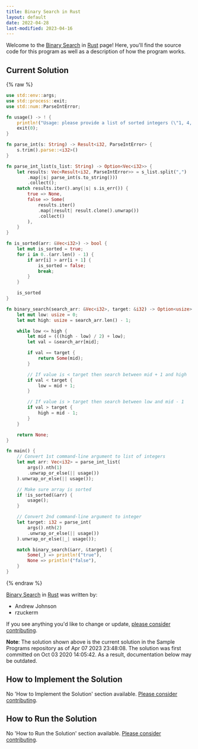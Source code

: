 ```yaml
---
title: Binary Search in Rust
layout: default
date: 2022-04-28
last-modified: 2023-04-16
---
```


Welcome to the [Binary Search](https://sampleprograms.io/projects/binary-search) in [Rust](https://sampleprograms.io/languages/rust) page! Here, you'll find the source code for this program as well as a description of how the program works.

## Current Solution

{% raw %}

```rust
use std::env::args;
use std::process::exit;
use std::num::ParseIntError;

fn usage() -> ! {
    println!("Usage: please provide a list of sorted integers (\"1, 4, 5, 11, 12\") and the integer to find (\"11\")");
    exit(0);
}

fn parse_int(s: String) -> Result<i32, ParseIntError> {
    s.trim().parse::<i32>()
}

fn parse_int_list(s_list: String) -> Option<Vec<i32>> {
    let results: Vec<Result<i32, ParseIntError>> = s_list.split(",")
        .map(|s| parse_int(s.to_string()))
        .collect();
    match results.iter().any(|s| s.is_err()) {
        true => None,
        false => Some(
            results.iter()
            .map(|result| result.clone().unwrap())
            .collect()
        ),
    }
}

fn is_sorted(arr: &Vec<i32>) -> bool {
    let mut is_sorted = true;
    for i in 0..(arr.len() - 1) {
        if arr[i] > arr[i + 1] {
            is_sorted = false;
            break;
        }
    }

    is_sorted
}

fn binary_search(search_arr: &Vec<i32>, target: &i32) -> Option<usize> {
    let mut low: usize = 0;
    let mut high: usize = search_arr.len() - 1;

    while low <= high {
        let mid = (((high - low) / 2) + low);
        let val = &search_arr[mid];

        if val == target {
            return Some(mid);
        }

        // If value is < target then search between mid + 1 and high
        if val < target {
            low = mid + 1;
        }

        // If value is > target then search between low and mid - 1
        if val > target {
            high = mid - 1;
        }
    }

    return None;
}

fn main() {
    // Convert 1st command-line argument to list of integers
    let mut arr: Vec<i32> = parse_int_list(
        args().nth(1)
        .unwrap_or_else(|| usage())
    ).unwrap_or_else(|| usage());

    // Make sure array is sorted
    if !is_sorted(&arr) {
        usage();
    }

    // Convert 2nd command-line argument to integer
    let target: i32 = parse_int(
        args().nth(2)
        .unwrap_or_else(|| usage())
    ).unwrap_or_else(|_| usage());

    match binary_search(&arr, &target) {
        Some(_) => println!("true"),
        None => println!("false"),
    }
}
```

{% endraw %}

[Binary Search](https://sampleprograms.io/projects/binary-search) in [Rust](https://sampleprograms.io/languages/rust) was written by:

- Andrew Johnson
- rzuckerm

If you see anything you'd like to change or update, [please consider contributing](https://github.com/TheRenegadeCoder/sample-programs).

**Note**: The solution shown above is the current solution in the Sample Programs repository as of Apr 07 2023 23:48:08. The solution was first committed on Oct 03 2020 14:05:42. As a result, documentation below may be outdated.

## How to Implement the Solution

No 'How to Implement the Solution' section available. [Please consider contributing](https://github.com/TheRenegadeCoder/sample-programs-website).

## How to Run the Solution

No 'How to Run the Solution' section available. [Please consider contributing](https://github.com/TheRenegadeCoder/sample-programs-website).